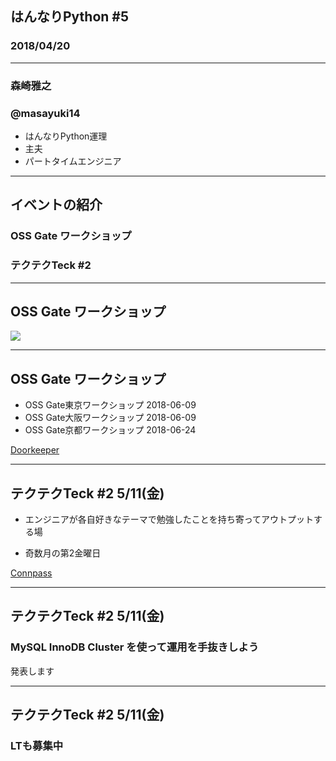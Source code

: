 
## はんなりPython #5

### 2018/04/20

---

### 森崎雅之

### @masayuki14

- はんなりPython運理
- 主夫
- パートタイムエンジニア

---

## イベントの紹介

### OSS Gate ワークショップ
### テクテクTeck #2

---

## OSS Gate ワークショップ

<a href="https://oss-gate.github.io/">
    <img src="https://oss-gate.github.io/images/logo.png" />
</a>

---

## OSS Gate ワークショップ

- OSS Gate東京ワークショップ 2018-06-09
- OSS Gate大阪ワークショップ 2018-06-09
- OSS Gate京都ワークショップ 2018-06-24

[Doorkeeper](https://goo.gl/S8Cw2W)

---

## テクテクTeck #2 5/11(金)

- エンジニアが各自好きなテーマで勉強したことを持ち寄ってアウトプットする場

- 奇数月の第2金曜日

[Connpass](https://spookies.connpass.com/event/84973/)

---

## テクテクTeck #2 5/11(金)

### MySQL InnoDB Cluster を使って運用を手抜きしよう

発表します

---

## テクテクTeck #2 5/11(金)

### LTも募集中


